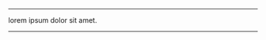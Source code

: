 <!--#!line-writer title mdselect(h1,package,name)-->
<!--#!line-writer desc select(package,description)-->
<!--#!line-writer ver select(package,version)-->
---

lorem ipsum dolor sit amet.

---
<!--#!line-writer copyright mdcopyright(package,2020)-->